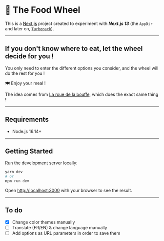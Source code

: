 # 🍱 The Food Wheel

This is a [Next.js](https://nextjs.org/) project created to experiment with **_Next.js 13_** (the `AppDir` and later on, [`Turbopack`](https://turbo.build/pack)).

---

## If you don't know where to eat, let the wheel decide for you !

You only need to enter the different options you consider, and the wheel will do the rest for you !

🍽️ Enjoy your meal !

The idea comes from [La roue de la bouffe](http://www.larouedelabouffe.fr/), which does the exact same thing !

---

## Requirements

- Node.js 16.14+

---

## Getting Started

Run the development server locally:

```bash
yarn dev
# or
npm run dev
```

Open [http://localhost:3000](http://localhost:3000) with your browser to see the result.

---

## To do

- [x] Change color themes manually
- [ ] Translate (FR/EN) & change language manually
- [ ] Add options as URL parameters in order to save them
